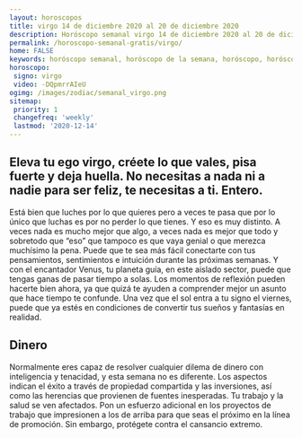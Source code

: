 ```yaml
---
layout: horoscopos
title: virgo 14 de diciembre 2020 al 20 de diciembre 2020 
description: Horóscopo semanal virgo 14 de diciembre 2020 al 20 de diciembre 2020. Eleva tu ego virgo, créete lo que vales, pisa fuerte y deja huella. No necesitas a nada ni a nadie para ser feliz, te necesitas a ti. Entero. 
permalink: /horoscopo-semanal-gratis/virgo/
home: FALSE
keywords: horóscopo semanal, horóscopo de la semana, horóscopo, horóscopo gratis,horóscopos, horóscopo esperanza gracia, horoscopos virgo la semana, horóscopos gratis, Tarot, Astrologia, Zodíaco, virgo, horoscopo gratis, semanal
horoscopo:
 signo: virgo
 video: -DQpmrrAIeU
ogimg: /images/zodiac/semanal_virgo.png
sitemap:
 priority: 1
 changefreq: 'weekly'
 lastmod: '2020-12-14'
---
```




## Eleva tu ego virgo, créete lo que vales, pisa fuerte y deja huella. No necesitas a nada ni a nadie para ser feliz, te necesitas a ti. Entero. 

Está bien que luches por lo que quieres pero a veces te pasa que por lo único que luchas es por no perder lo que tienes. Y eso es muy distinto. 
 A veces nada es mucho mejor que algo, a veces nada es mejor que todo y sobretodo que “eso” que tampoco es que vaya genial o que merezca muchísimo la pena. Puede que te sea más fácil conectarte con tus pensamientos, sentimientos e intuición durante las próximas semanas. Y con el encantador Venus, tu planeta guía, en este aislado sector, puede que tengas ganas de pasar tiempo a solas. Los momentos de reflexión pueden hacerte bien ahora, ya que quizá te ayuden a comprender mejor un asunto que hace tiempo te confunde. Una vez que el sol entra a tu signo el viernes, puede que ya estés en condiciones de convertir tus sueños y fantasías en realidad.

## Dinero

Normalmente eres capaz de resolver cualquier dilema de dinero con inteligencia y tenacidad, y esta semana no es diferente. Los aspectos indican el éxito a través de propiedad compartida y las inversiones, así como las herencias que provienen de fuentes inesperadas. Tu trabajo y la salud se ven afectados. Pon un esfuerzo adicional en los proyectos de trabajo que impresionen a los de arriba para que seas el próximo en la línea de promoción. Sin embargo, protégete contra el cansancio extremo.